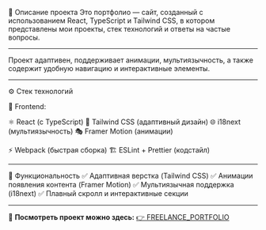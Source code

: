 📌 Описание проекта
Это портфолио — сайт, созданный с использованием React, TypeScript и Tailwind CSS, в котором представлены мои проекты, стек технологий и ответы на частые вопросы.

---

Проект адаптивен, поддерживает анимации, мультиязычность, а также содержит удобную навигацию и интерактивные элементы.

---

⚙ Стек технологий

🔹 Frontend:

⚛ React (с TypeScript)
🎨 Tailwind CSS (адаптивный дизайн)
🌐 i18next (мультиязычность)
🎭 Framer Motion (анимации)

⚡ Webpack (быстрая сборка)
🏗 ESLint + Prettier (кодстайл)

---

🎨 Функциональность
✅ Адаптивная верстка (Tailwind CSS)
✅ Анимации появления контента (Framer Motion)
✅ Мультиязычная поддержка (i18next)
✅ Плавный скролл и интерактивные секции

---

🔗 **Посмотреть проект можно здесь:** [👉 FREELANCE_PORTFOLIO](https://freelance-portfolio-eta-sandy.vercel.app/)  
